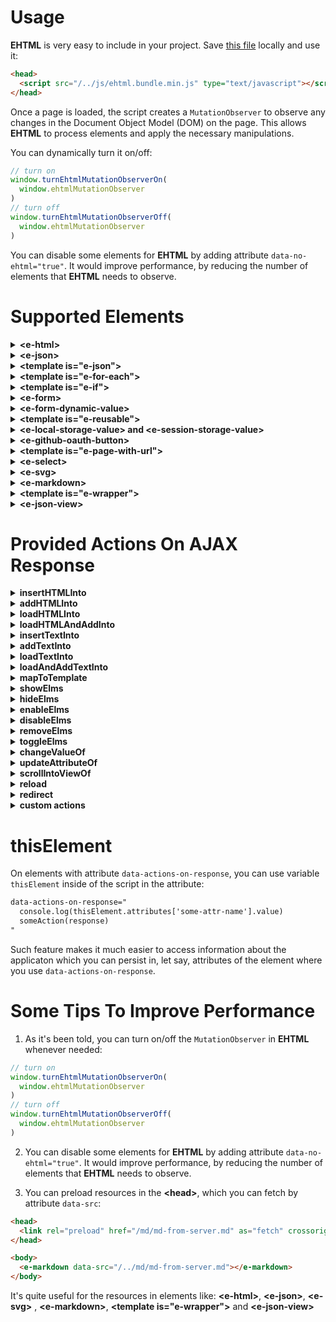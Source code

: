 # Usage

**EHTML** is very easy to include in your project. Save [this file](https://github.com/Guseyn/EHTML/blob/master/ehtml.bundle.min.js) locally and use it:

```html
<head>
  <script src="/../js/ehtml.bundle.min.js" type="text/javascript"></script>
</head>
```

Once a page is loaded, the script creates a `MutationObserver` to observe any changes in the Document Object Model (DOM) on the page. This allows **EHTML** to process elements and apply the necessary manipulations.

You can dynamically turn it on/off:

```js
// turn on
window.turnEhtmlMutationObserverOn(
  window.ehtmlMutationObserver
)
// turn off
window.turnEhtmlMutationObserverOff(
  window.ehtmlMutationObserver
)
```

You can disable some elements for **EHTML** by adding attribute `data-no-ehtml="true"`. It would improve performance, by reducing the number of elements that **EHTML** needs to observe.

# Supported Elements

<details><summary><b>&lt;e-html&gt;</b></summary>

Sometimes html files can be very big, so why not just split them into different smaller html files and put sort of links to them in the main html file? `e-html` allows you to do that by introducing a module system in HTML.

  So, let's say we have main `articles.html` file

  ```html
  <!DOCTYPE html>
  <html xmlns="http://www.w3.org/1999/xhtml" lang="en">

    <head>
      <link rel="shortcut icon" href="/image/favicon.ico"/>
      <meta charset="UTF-8">
      <meta name="viewport" content="width=device-width, initial-scale=1">
      <title>e-html</title>
      <link rel="stylesheet" href="/../css/main.css">
      <script src="/../js/ehtml.bundle.min.js" type="text/javascript"></script>
    </head>

    <body class="main">
      <div class="articles">

        <e-html data-src="/../html/first.html"></e-html>
        <e-html data-src="/../html/second.html"></e-html>
        <e-html data-src="/../html/third.html"></e-html>

      </div>
    </body>

  </html>
  ```

and as you can see, we have three `e-html` tags here. And each of them refers to some html file which contains some part of the `article.hmtl`. This tag has only one custom attribute `data-src`, which tells us where exactly the file that we want to include is served.

And for example, `first.html` would look something like this

```html
<div class="article">
  <!-- some content of the first article -->
</div>
```

And when you open `articles.html` in a browser, it will be rendered as if you included all the parts in one file:

```html
<!DOCTYPE html>
<html xmlns="http://www.w3.org/1999/xhtml" lang="en">

  <head>
    <link rel="shortcut icon" href="/image/favicon.ico"/>
    <meta charset="UTF-8">
    <meta name="viewport" content="width=device-width, initial-scale=1">
    <title>e-html</title>
    <link rel="stylesheet" href="/../css/main.css">
    <script src="/../js/ehtml.bundle.min.js" type="text/javascript"></script>
  </head>

  <body class="main">
    <div class="articles">

      <div class="article">
        <!-- content of the first article -->
      </div>
      <div class="article">
        <!-- content of the second article -->
      </div>
      <div class="article">
        <!-- content of the third article -->
      </div>

    </div>
  </body>

</html>
```

The main benefit of using this element is that you can much more easily modify your big html files. So, instead of having one big html file where you have to find a specific part of it to modify, you can just find a file, which contains this specific part and make changes there.

Of course, this element makes an additional http(s) request for fetching a specific part, but you can always cache the files, so it would not cause any performance issues.
</details><details><summary><b>&lt;e-json&gt;</b></summary>

`e-json` allows you to fetch **JSON** resource by **GET** request from the server and apply some actions on the response. So, for example, let's say you have an endpoint `/album/{title}`, which returns following response:

```json
title = 'Humbug'
{
"title": "Humbug",
"artist": "Arctic Monkeys",
"type": "studio album",
"releaseDate": "19 August 2009",
"genre": "psychedelic rock, hard rock, stoner rock, desert rock",
"length": "39:20",
"label": "Domino",
"producer": "James Ford, Joshua Homme"
}
```

Then you can fetch it via `e-json` like in following html code:

```html
<e-json
data-src="/../album/Humbug"
data-response-name="albumResponse"
data-actions-on-response="
  mapToTemplate('#album-info', albumResponse.body)
">

	<template id="album-info" data-object-name="album">
	  <div data-text="Title: ${album.title}"></div>
	  <div data-text="Artist: ${album.artist}"></div>
	  <div data-text="Type: ${album.type}"></div>
	  <div data-text="Release date: ${album.releaseDate}"></div>
	  <div data-text="Genre: ${album.genre}"></div>
	  <div data-text="Length: ${album.length}"></div>
	  <div data-text="Label: ${album.label}"></div>
	  <div data-text="Producer: ${album.producer}"></div>
	</template>
</e-json>
```

So, `e-json` has attributes `data-src` which tells us where from we can fetch **JSON** response. Attribute `data-response-name` specifies the name that we want to use for the response. It contains `body`, `statusCode` and `headers` properties, so you can use them in the attribute `data-actions-on-response`.

In this case we just decided to map `body` of our response to the element with id `album-info`, which also must have the attribute `data-object-name`. This attribute specifies the name of the object that we want to map. It's important to mention that you can map object only to `<template>`, which is in `e-json` that provides the object for mapping.

As you see, we are using predefined `mapToTemplate` function in `data-actions-on-response`. There are few more such functions or actions on response, we will discuss them later.

If you need some request headers, you can specify them in the attribute `data-request-headers` with format `{ "headerName": "headerValue", ... }`.

You can also add attributes `data-ajax-icon` and `data-progress-bar` as element selectors for presenting progress of fetching data from the server. You can see how to use them in the [examples](/../html/examples.html).

Also, it is worth mentioning that in `data-actions-on-response`, you can run any JavaScript code without using curly brackets ${someVariable}. On the other hand, in other attributes like `data-text`, you must use curly brackets for parameters, as everything must be evaluated back to the string.  You can see how to use them in this [example](/html/examples/simple-e-json.html).

</details><details><summary><b>&lt;template is="e-json"&gt;</b></summary>

You can use `e-json` as a `<template>` element, if you just need to map response. 

```json
title = 'Humbug'
{
  "title": "Humbug",
  "artist": "Arctic Monkeys",
  "type": "studio album",
  "releaseDate": "19 August 2009",
  "genre": "psychedelic rock, hard rock, stoner rock, desert rock",
  "length": "39:20",
  "label": "Domino",
  "producer": "James Ford, Joshua Homme"
}
```

```html
<template is="e-json" data-src="/../album/Humbug" data-object-name="albumResponse">
  <div data-text="Title: ${albumResponse.body.title}"></div>
  <div data-text="Artist: ${albumResponse.body.artist}"></div>
  <div data-text="Type: ${albumResponse.body.type}"></div>
  <div data-text="Release date: ${albumResponse.body.releaseDate}"></div>
  <div data-text="Genre: ${albumResponse.body.genre}"></div>
  <div data-text="Length: ${albumResponse.body.length}"></div>
  <div data-text="Label: ${albumResponse.body.label}"></div>
  <div data-text="Producer: ${albumResponse.body.producer}"></div>
</template>
```

Here you don't use `data-response-name` attribute as you don't need to apply actions on response via `data-actions-on-response` attribute. But you still have to specify `data-object-name` to define a variable for the response, so you can use it as a mapping object inside of `e-json` template.

And as for simple `e-json` you can also add attributes `data-ajax-icon` and `data-progress-bar` as element selectors for presenting progress of fetching data from the server. You can see how to use them in this [example](/html/examples/e-json-as-template.html).
</details><details><summary><b>&lt;template is="e-for-each"&gt;</b></summary>

You can use standard `template` html element with attribute `is="e-for-each"` for iterating some object for mapping to an element. So, let's say you have an endpoint `/album/{title}/songs`, which returns following response:

```json
title = 'Humbug'
{
  "title": "Humbug",
  "artist": "Arctic Monkeys",
  "songs": [
    { "title": "My Propeller", "length": "3:27" },
    { "title": "Crying Lightning", "length": "3:43" },
    { "title": "Dangerous Animals", "length": "3:30" },
    { "title": "Secret Door", "length": "3:43" },
    { "title": "Potion Approaching", "length": "3:32" },
    { "title": "Fire and the Thud", "length": "3:57" },
    { "title": "Cornerstone", "length": "3:18" },
    { "title": "Dance Little Liar", "length": "4:43" },
    { "title": "Pretty Visitors", "length": "3:40" },
    { "title": "The Jeweller's Hands", "length": "5:42" }
  ]
}
  ```

Then your html code would be something like this:

```html
<e-json
  data-src="/../album/Humbug/songs"
  data-response-name="albumResponse"
  data-actions-on-response="
    mapToTemplate('#album-info', albumResponse.body)
  ">

  <template id="album-info" data-object-name="album">

    <div data-text="Title: ${album.title}"></div>
    <div data-text="Artist: ${album.artist}"></div>

    <div><b data-text="${album.songs.length} songs:"></b></div>
    <template is="e-for-each" data-list-to-iterate="${album.songs}" data-item-name="song">
      <div class="song-box">
        <div data-text="No. ${song.index}/${album.songs.length}"></div>
        <div data-text="Title: ${song.title}"></div>
        <div data-text="Length: ${song.length}"></div>
      </div>
    </template>

  </template>
</e-json>
  ```

So, as you can see it's pretty straightforward: `e-for-each template` has attribute `data-list-to-iterate` where you can specify the list from the mapped object that you want to iterate. And attribute `data-item-name` specifies the name of the item that you want to map to the `template`. You can also use `index` property of the item in the mapping which starts from 1.

When you open the page, `template` will be replaced with its `n` times duplicated inner content for each item, where `n` is the length of the list that has been iterated:

```html
<div>Title: Humbug</div>
<div>Artist: Arctic Monkeys</div>

<div><b>10 songs:</b></div>
<div class="song-box">
  <div>No. 1/10</div>
  <div>Title: My Propeller</div>
  <div>Length: 3:27</div>
</div>
<div class="song-box">
  <div>No. 2/10</div>
  <div>Title: Crying Lightning</div>
  <div>Length: 3:43</div>
</div>
<div class="song-box">
  <div>No. 3/10</div>
  <div>Title: Dangerous Animals</div>
  <div>Length: 3:30</div>
</div>
<div class="song-box">
  <div>No. 4/10</div>
  <div>Title: Secret Door</div>
  <div>Length: 3:43</div>
</div>
<div class="song-box">
  <div>No. 5/10</div>
  <div>Title: Potion Approaching</div>
  <div>Length: 3:32</div>
</div>
<div class="song-box">
  <div>No. 6/10</div>
  <div>Title: Fire and the Thud</div>
  <div>Length: 3:57</div>
</div>
<div class="song-box">
  <div>No. 7/10</div>
  <div>Title: Cornerstone</div>
  <div>Length: 3:18</div>
</div>
<div class="song-box">
  <div>No. 8/10</div>
  <div>Title: Dance Little Liar</div>
  <div>Length: 4:43</div>
</div>
<div class="song-box">
  <div>No. 9/10</div>
  <div>Title: Pretty Visitors</div>
  <div>Length: 3:40</div>
</div>
<div class="song-box">
  <div>No. 10/10</div>
  <div>Title: The Jeweller's Hands</div>
  <div>Length: 5:42</div>
</div>
```
</details><details><summary><b>&lt;template is="e-if"&gt;</b></summary>

This standard `template` html element with attribute `is="e-if"` decides if some particular part of html needs to be displayed or not while mapping some object to an element. So, let's say you have an endpoint `/album/{title}/songs`, which returns following response:

```json
title = 'Humbug'
{
  "title": "Humbug",
  "artist": "Arctic Monkeys",
  "songs": [
    { "title": "My Propeller", "length": "3:27" },
    { "title": "Crying Lightning", "length": "3:43" },
    { "title": "Dangerous Animals", "length": "3:30" },
    { "title": "Secret Door", "length": "3:43" },
    { "title": "Potion Approaching", "length": "3:32" },
    { "title": "Fire and the Thud", "length": "3:57" },
    { "title": "Cornerstone", "length": "3:18" },
    { "title": "Dance Little Liar", "length": "4:43" },
    { "title": "Pretty Visitors", "length": "3:40" },
    { "title": "The Jeweller's Hands", "length": "5:42" }
  ]
}
```

And you would like to display only songs that shorter than '3:30' in length. Then your html code would be something like this:

```html
<e-json
  data-src="/../album/Humbug/songs"
  data-response-name="albumResponse"
  data-actions-on-response="
    mapToTemplate(#album-info, albumResponse.body)
  ">

  <template id="album-info" data-object-name="album">

    <div data-text="Title: ${album.title}"></div>
    <div data-text="Artist: ${album.artist}"></div>

    <div><b>Songs that shorter than 3:30:</b></div>
    <template is="e-for-each" data-list-to-iterate="${album.songs}" data-item-name="song">

      <template is="e-if"
        data-condition-to-display="${(song.length.split(':')[0] * 60 + song.length.split(':')[1] * 1) <= 210}"
      >
        <div class="song-box">
          <div data-text="No. ${song.index}/${album.songs.length}"></div>
          <div data-text="Title: ${song.title}"></div>
          <div data-text="Length: ${song.length}"></div>
        </div>
      </template>
    
    </template>

  </template>
</e-json>
```

This element has only one attribute `data-condition-to-display` that specifies a condition whether inner content of the template has to be displayed.

When you open a browser, you will see:

```html
<div>Title: Humbug</div>
<div>Artist: Arctic Monkeys</div>

<div><b>Songs that shorter than 3:30:</b></div>
<div class="song-box">
  <div>No. 1/10</div>
  <div>Title: My Propeller</div>
  <div>Length: 3:27</div>
</div>
<div class="song-box">
  <div>No. 3/10</div>
  <div>Title: Dangerous Animals</div>
  <div>Length: 3:30</div>
</div>
<div class="song-box">
  <div>No. 7/10</div>
  <div>Title: Cornerstone</div>
  <div>Length: 3:18</div>
</div>
```
</details><details><summary><b>&lt;e-form&gt;</b></summary>

Custom element `e-form` is a great solution, if you want to send data from your form in JSON format. So, let's say you have an endpoint `/artist/{name}/albums/add` with method 'POST' and expected request body is something like:

```json
name = 'Arctic Monkeys'
{
  "title": "Humbug",
  "type": "studio album",
  "releaseDate": "19 August 2009",
  "genre": ["psychedelic rock", "hard rock", "stoner rock", "desert rock"],
  "length": "39:20",
  "label": "Domino",
  "producer": "James Ford, Joshua Homme"
}
```

Then you can make this request with following html code:

```html
<e-form>
  
  Title:
  <input type="text" name="title">
  
  Type:
  <input type="radio" name="type" value="studio album" checked>
  <label for="one">One</label>

  <input type="radio" name="type" value="live album" checked>
  <label for="one">One</label>

  Release date:
  <input type="date" name="releaseDate">

  Genre:
  <input type="checkbox" name="genre" value="psychedelic rock">
  <input type="checkbox" name="genre" value="hard rock">
  <input type="checkbox" name="genre" value="stoner rock">
  <input type="checkbox" name="genre" value="desert rock">

  Total length:
  <input type="time" name="totalLength">

  Producer:
  <input type="text" name="producer">

  <button
    id="send"
    data-request-url="/artist/Arctic_Monkeys/albums/add"
    data-request-method="POST"
    data-request-headers="{}"
    data-ajax-icon="#ajax-icon"
    data-response-name="savedAlbum"
    onclick="this.form.submit(this)"
    data-actions-on-response="
      console.log(savedAlbum)
    "
  />

  <img id="ajax-icon" src="/../images/ajax-loader.gif"/>
  
</e-form>
```

So, like standard `form` element `e-form` can have inputs with different types, selects, radio buttons, checkboxes and textareas. Every item in `e-form` mast have `name` attribute, which will be used as a key in the request body. And `value` of every item is used as a value for corresponding name in the request body.

This element will be rendered as a standard `form` element with attribute `data-e-form="true"`, but it will send its data as json object. You can do it by attaching events on buttons or other active elements with function: `this.form.submit(this)`, which constructs a request body by the form's items and submits it. Such approach is much better than standard `action` attribute in the `form` tag because you can attach different requests on several active elements using the same form. 

Also you have to add other information about the request you want to make in the attributes: `data-request-url`, `data-request-method`, `data-request-headers`. You can even add attributes like `data-ajax-icon`, `data-progress-bar` and `data-upload-progress-bar` which can display progress of the request.

You can change button text and add class to it while you're waiting for ajax request to be completed. You can do it via `data-button-ajax-text` and `data-button-ajax-class`.

Like for `e-json`, you can do actions on response with the name that you specify in `data-response-name` attribute. In this case, we just log the response from the request. 

You can also do validation of your e-forms by attributes: `required`, `data-validation-pattern`, `data-validation-error-class-for-element`, `data-validation-error-class-for-message-box`, `data-validation-bad-format-error-message` and `data-validation-min-files-number`. More details you can find in this [example](/html/examples/simple-e-form.html).

You can treat response body as something that you want to download as a file. All you need is to specify the name of your file in submit button:

```html
  data-download-response-body-as-file-with-name="file.zip"
```

You can still apply actions on response body, status code and headers.

You can use `data-is-query-param` attribute in an input element in `e-form`, and it will be attached no to request body, but rather will be presented in url as a query param.

You can set values for unchecked `checkboxes` via `unchecked-value` attribute.

</details><details><summary><b>&lt;e-form-dynamic-value&gt;</b></summary>

Generally **EHTML** has static binding for elements (unless it's input fields that can change value by the user interaction). In order to bind value in memory (and also local/session storages and other global variables) and send this value in the `e-form`, you can use `e-form-dynamic-value`. By using `e-form-dynamic-value` attribute, you can be sure that its value is calculated only when you submit a form.

```html
<e-form>
  ...
  <e-form-dynamic-value name="current-date" data-bound-to="${new Date()}"></e-form-dynamic-value>
  ...
</e-form>
```

More details you can find in this [example](/html/examples/e-form-dynamic-value.html).

</details><details><summary><b>&lt;template is="e-reusable"&gt;</b></summary>

You use action `mapToTemplate` on a template with attribute `is="e-reusable"`, so you can map response object multiple times. Also you can specify attribute `data-append-to="#someSelector"` or `data-prepend-to="#someSelector"` to decide where and how mapped content of the template should be placed. If you don't specify one of these attributes, then mapped content of the template will be placed right before the template.

So, the main difference between "reusable" template and other types of templates is that "reusable" template is not getting removed from the DOM, so you can use it several times.

More details you can find in this [example](/html/examples/e-reusable-with-e-form.html).

You can use `data-insert-into="#someSelector"` attribute in reusable template. This allows you to replace content of released template from previuos mapping with new mapped content of template.

</details><details><summary><b>&lt;e-local-storage-value&gt; and &lt;e-session-storage-value&gt;</b></summary>

For retrieving values from local storage you can use `e-local-storage-value` and use it in a form:

```html
<e-form>
  <e-local-storage-value name="jwt" data-key="jwtToken"></e-local-storage-value>
  <button
    id="send"
    data-request-url="/verify"
    data-request-method="POST"
    data-request-headers="{}"
    data-ajax-icon="#ajaxIcon"
    data-response-name="response"
    onclick="this.form.submit(this)"
    data-actions-on-response="
      console.log('response: ', response);
    "
  />
  <img id="ajaxIcon" src="/../images/ajax-loader.gif"/>
</e-form>
```

Element `e-local-storage-value` behaves like any input element in the `e-form`: it has attribute `name` which will be used as a key in request body, and value of the `e-local-storage-value` is a value that is stored in the local storage with the key that you specify in the `data-key` attribute.

So, in this case `e-form` will construct following request body:

```json
{
  "jwt": "some value from local storage with key 'jwtToken' (it's like localStorage.getItem('jwtToken'))" 
}
```

Element `e-session-storage-value` works in the same way as `e-local-storage-value` but with session storage:

```html
<e-form>
  <e-local-session-value name="sessionToken" data-key="token"></e-local-storage-value>
  <button
    id="send"
    data-request-url="/verify/"
    data-request-method="POST"
    data-request-headers="{}"
    data-ajax-icon="#ajaxIcon"
    data-response-name="response"
    onclick="this.form.submit(this)"
    data-actions-on-response="
      console.log('response: ', response)
    "
  />
  <img id="ajaxIcon" src="/../images/ajax-loader.gif"/>
</e-form>
```

```json
{
  "sessionToken": "some value from session storage with key 'token' (it's like sessionStorage.getItem('token'))"
}
```

You can also get items from local and session storages in the attributes of any elements: `some-attr="${localStorage.getItem('itemName')}"` or `some-attr="${sessionStorage.getItem('itemName')}"`.

</details><details><summary><b>&lt;e-github-oauth-button&gt;</b></summary>

You can integrate GitHub Sign-In into your web app just by adding one button:

```html
<e-github-oauth-button
  class="customSignIn"
  data-client-id="9740bb12713949b1c23d"
  data-redirect-uri="http://localhost:8000/html/github.html/"
  data-scope="user,repo">
  <span id="github-icon" class="icon"></span>
  <span class="buttonText">Sign in with Github</span>
</e-github-oauth-button>
```

It will be rendered as a simple button with attribute `data-e-github-oauth-button="true"`. You can configure github oauth with custom attributes: `data-client-id`, `data-redirect-uri` and `data-scope`.

And your page which is in `redirect-uri` can look like:

```html
<!-- html/github.html -->
<body class="main">
  <template is="e-page-with-url" data-url-pattern="/html/github.html?{code}">
    <div class="base">
      <e-form
        data-request-url="/../github"
        data-request-method="POST"
        data-request-headers="{}"
        data-ajax-icon="#ajax-icon"
        data-response-name="responseWithToken"
        data-actions-on-response="
          localStorage.setItem('jwt', responseWithToken.body.jwt);
          redirect('/../e-github-oauth-button.html');
      ">
        <input type="hidden" name="code" value="${urlParams.code}">
        <img id="ajax-icon" class="ajax-icon" src="/../images/ajax-icon.svg"/>
      </e-form>
    </div> 
  </template>
</body>
```

In the redirect uri we expect `code` param, which we want to retrieve via `e-page-with-url` template. And then using simple `e-form` with `<input type="hidden">` we send the code in the request to our endpoint `/../github`, which is supposed to return response with some jwt token.

After we get the **JWT** token, we save it into local storage and make turbo redirect to the original page where we have been redirected from. And you can notice that we use all `data-request-*` attributes right in the `e-form`. That allows us to send the form on rendering page, so we don't have to click on some button, for example.

Demo of `e-google-oauth-button` you can find in this [example](/html/examples/simple-e-github-oauth-button.html).


</details><details><summary><b>&lt;template is="e-page-with-url"&gt;</b></summary>

You can define url parameters via template with attribute `is="e-page-with-url"`:

```html
<body>
  <template is="e-page-with-url" data-url-pattern="/album/{title}">
    <!-- content -->
  </template>
</body>
```

Or for example:

```html
<body>
  <template is="e-page-with-url" data-url-pattern="/artists?{search}">
    <!-- content -->
  </e-page-with-url>
</body>
```

You can get url parameters in any attributes of any elements via `urlParams` object: `some-attr="${urlParams.someValue}"`. It's important to place `e-page-with-url` in the beginning of `<body>` with all elements that use `urlParams` inside of it:

```html
<body>
  <template is="e-page-with-url" data-url-pattern="/album/{title}">
    
    <div data-text="Album title: ${urlParams.title}"></div>

  </template>
</body>
```

So, for example, when you open url `http://0.0.0.0:8000/album/Humbug` in a browser, you would see:

```html
<body>
    
  <div>Album title: Humbug</div>

</body>
```

Element `e-page-with-url` is a template because we have to initialize `urlParams` before we render all elements that use those parameters. 

More details you can find in this [example](/html/examples/simple-e-page-with-url.html).

</details><details><summary><b>&lt;e-select&gt;</b></summary>

Standard `select` can be better. For example, it would be great if we could set a value to it, so it would be selected automatically on render. `e-select` does such thing:

```html
<e-select
  name="color" 
  value="green">
  <option value="red" name="color">Red</option>
  <option value="green" name="color">Green</option>
  <option value="blue" name="color">Blue</option>
</e-select>
```

It will be rendered as a simple select with attribute `data-e-select="true"` with automatically selected value that you specify in attribute `value`.

More details you can find in this [example](/html/examples/e-page-with-url-and-e-select.html).

</details><details><summary><b>&lt;e-svg&gt;</b></summary>

With element `e-svg` you can load svg code right into your html page:

```html
<!DOCTYPE html>
<html xmlns="http://www.w3.org/1999/xhtml" lang="en">

  <head>
    <link rel="shortcut icon" href="/image/favicon.ico"/>
    <meta charset="UTF-8">
    <meta name="viewport" content="width=device-width, initial-scale=1">
    <title>e-html</title>
    <link rel="stylesheet" href="/../css/main.css">
    <script src="/../js/ehtml.bundle.min.js" type="text/javascript"></script>
  </head>

  <body class="main">

      <e-svg data-src="/../images/svg-from-server.svg"></e-svg>

  </body>

</html>
```

And let's say your svg image on `/../images/svg-from-server.svg` is something like

```html
<svg version="1.1" id="Layer_1" xmlns="http://www.w3.org/2000/svg" xmlns:xlink="http://www.w3.org/1999/xlink" x="0px" y="0px" width="512px" height="512px" viewBox="0 0 512 512" style="enable-background:new 0 0 512 512;" xml:space="preserve">
  <circle id="background_45_" style="fill:#ECF0F0;" cx="256" cy="256" r="256"></circle>
  <path style="fill:#E27C3E;" d="...."></path>
  <polygon style="fill:#4C738A;" points="..."></polygon>
</svg>
```

Then once you load your page it would look like:

```html
<!DOCTYPE html>
<html xmlns="http://www.w3.org/1999/xhtml" lang="en">

  <head>
    <link rel="shortcut icon" href="/image/favicon.ico"/>
    <meta charset="UTF-8">
    <meta name="viewport" content="width=device-width, initial-scale=1">
    <title>e-html</title>
    <link rel="stylesheet" href="/../css/main.css">
    <script src="/../js/ehtml.bundle.min.js" type="text/javascript"></script>
  </head>

  <body class="main">

    <svg version="1.1" id="Layer_1" xmlns="http://www.w3.org/2000/svg" xmlns:xlink="http://www.w3.org/1999/xlink" x="0px" y="0px" width="512px" height="512px" viewBox="0 0 512 512" style="enable-background:new 0 0 512 512;" xml:space="preserve">
      <circle id="background_45_" style="fill:#ECF0F0;" cx="256" cy="256" r="256"></circle>
      <path style="fill:#E27C3E;" d="...."></path>
      <polygon style="fill:#4C738A;" points="..."></polygon>
    </svg>

  </body>

</html>
```

</details><details><summary><b>&lt;e-markdown&gt;</b></summary>
  
With element `e-markdown` you can load markdown right into your html page:

```html
<!DOCTYPE html>
<html xmlns="http://www.w3.org/1999/xhtml" lang="en">

  <head>
    <link rel="shortcut icon" href="/image/favicon.ico"/>
    <meta charset="UTF-8">
    <meta name="viewport" content="width=device-width, initial-scale=1">
    <title>e-html</title>
    <link rel="stylesheet" href="/../css/main.css">
    <script src="/../js/ehtml.bundle.min.js" type="text/javascript"></script>
  </head>

  <body class="main">

      <e-markdown data-src="/../md/md-from-server.md"></e-markdown>

  </body>

</html>
  ```

And let's say your markdown on `/../md/md-from-server.md` is something like

```md
# Title
```

Then once you load your page it would look like:

```html
<!DOCTYPE html>
<html xmlns="http://www.w3.org/1999/xhtml" lang="en">

  <head>
    <link rel="shortcut icon" href="/image/favicon.ico"/>
    <meta charset="UTF-8">
    <meta name="viewport" content="width=device-width, initial-scale=1">
    <title>e-html</title>
    <link rel="stylesheet" href="/../css/main.css">
    <script src="/../js/ehtml.bundle.min.js" type="text/javascript"></script>
  </head>

  <body class="main">

    <h1>Title</h1>

  </body>

</html>
```

</details><details><summary><b>&lt;template is="e-wrapper"&gt;</b></summary>
  
Template with `is="e-wrapper"` attribute is very powerful element which you can use for wrapping your dynamic content with some base static template.

So, let's say you have basic static template in your app:

```html
<div class="base">
  <p>
    Header content
  </p>
  <p id="dynamic-content">
    <span>Default content</span>
  </p>
  <p>
    Footer content
  </p>
</div> 
```

Then you can use this static template as a warapper in other pages

```html
<body class="main">
  <template 
    is="e-wrapper" 
    data-src="/../html/wrapper.html" 
    data-where-to-place="#dynamic-content" 
    data-how-to-place="instead">
    <p>
      Variation of content
    </p>
  </template>
</body>
```

Attribute `data-src` specifies a path where base static template is served. By attribute `data-where-to-place` you specify which element from the template you want to wrap or replace with the content inside of `e-wrapper` template.

You can aso specify the way how it can be wrapped via `data-how-to-place` attribute with one of the possible values: 'instead', 'before' and 'after'. If you use option 'instead', element by selector in attribute `data-where-to-place` will be just replaced with content in your template `e-wrapper`. By using 'before' option, content in `e-wrapper` will be placed before the first element with selector in the attribute `data-where-to-place`. And by using 'after' option, the content will be placed after the element.

So, your page with `e-wrapper` in this case will be rendered like

```html
<div class="base">
  <p>
    Header content
  </p>
  <p>
    Variation of content
  </p>
  <p>
    Footer content
  </p>
</div> 
```

You can also use `data-headers` attribute, if needed.

</details><details><summary><b>&lt;e-json-view&gt;</b></summary>
  
If you just want to display **JSON** in pretty html format, then use `e-json-view` tag. You can find example [here](https://github.com/Guseyn/EHTML/tree/master/examples/src/e-json-view.html).
</details>

# Provided Actions On AJAX Response

<details><summary><b>insertHTMLInto</b></summary>

This action allows you to insert some **HTML** into some element by a query selector:

```js
data-actions-on-response="
	insertHTMLInto('#some-id', someHTML)
"
```

</details><details><summary><b>addHTMLInto</b></summary>

This action allows you to append some **HTML** into some element by a query selector:

```js
data-actions-on-response="
	addHTMLInto('#some-id', someHTML)
"
```

</details><details><summary><b>loadHTMLInto</b></summary>

This action allows you to load **HTML** from some external source and insert it into some element by some query selector:

```
data-actions-on-response='
  loadHTMLInto("#some-id", "https://some/url/with/html", { "name": "value" })
'
```

</details><details><summary><b>loadHTMLAndAddInto</b></summary>

This action allows you to load **HTML** from some external source and append it into some element by some query selector:

```
data-actions-on-response='
  loadAndAddHTMLInto("#some-id", "https://some/url/with/html", { "name": "value" })
'
```

</details><details><summary><b>insertTextInto</b></summary>

This action allows you to insert some text into some element by a query selector:

```js
data-actions-on-response="
	insertTextInto('#some-id', someText)
"
```

</details><details><summary><b>addTextInto</b></summary>

This action allows you to append some text into some element by a query selector:

```js
data-actions-on-response="
	addTextInto('#some-id', someText)
"
```

</details><details><summary><b>loadTextInto</b></summary>

This action allows you to load text from some external source and insert it into some element by some query selector:

```
data-actions-on-response='
  loadTextInto("#some-id", "https://some/url/with/text", { "name": "value" })
'
```

</details><details><summary><b>loadAndAddTextInto</b></summary>

This action allows you to load text from some external source and append it into some element by some query selector:

```
data-actions-on-response='
  loadAndAddTextInto("#some-id", "https://some/url/with/text", { "name": "value" })
'
```

</details><details><summary><b>mapToTemplate</b></summary>

This action allows you to map an object from response (or just in memory) to some template by some query selector:

```js
data-actions-on-response="
  mapToTemplate('#some-template-id', someObjectFromResponse)
"
```

</details><details><summary><b>showElms</b></summary>

This action allows you to show elements by some query selectors:

```js
data-actions-on-response="
  showElms('.some-class", '.some-another-class')
"
```

</details><details><summary><b>hideElms</b></summary>

This action allows you to hide elements by some query selectors:

```js
data-actions-on-response="
  hideElms('.some-class', '.some-another-class')
"
```

</details><details><summary><b>enableElms</b></summary>

This action allows you to enable elements by some query selectors:

```js
data-actions-on-response="
  enableElms('.some-class', '.some-another-class')
"
```

</details><details><summary><b>disableElms</b></summary>

This action allows you to disable elements by some query selectors:

```js
data-actions-on-response="
  disableElms('.some-class', '.some-another-class')
"
```

</details><details><summary><b>removeElms</b></summary>

This action allows you to remove elements by some query selectors:

```js
data-actions-on-response="
  removeElms('.some-class', '.some-another-class')
"
```

</details><details><summary><b>toggleElms</b></summary>

This action allows you to toggle elements by some query selectors:

```js
data-actions-on-response="
  disableElms('some-class-name', '#some-element-id', '#some-other-element-id')
"
```

</details><details><summary><b>changeValueOf</b></summary>

This action allows you to change a value of input elements by some query selectors:

```js
data-actions-on-response="
  changeValueOf('#some-id', someValue)
"
```

</details><details><summary><b>updateAttributeOf</b></summary>

This action allows you to update an attribute value by some query selectors:

```js
data-actions-on-response="
  updateAttributeOf('#some-id', 'attrName', 'attrValue')
"
```

</details><details><summary><b>scrollIntoViewOf</b></summary>

This action allows you to scroll into element by some query selectors:

```js
data-actions-on-response="
  scrollIntoViewOf('#some-id')
"
```

</details><details><summary><b>reload</b></summary>

This action reloads the page:

```js
data-actions-on-response="
	reload()
"
```

</details><details><summary><b>redirect</b></summary>

This action redirects to specified page:

```js
data-actions-on-response="
	redirect('/../some/path')
"
```

</details><details><summary><b>custom actions</b></summary>

You can define and call your own custom actions:

```js
data-actions-on-response="
  customAction(response)
"
```

</details>

# thisElement

On elements with attribute `data-actions-on-response`, you can use variable `thisElement` inside of the script in the attribute:

```html
data-actions-on-response="
  console.log(thisElement.attributes['some-attr-name'].value)
  someAction(response)
"
```

Such feature makes it much easier to access information about the applicaton which you can persist in, let say, attributes of the element where you use  `data-actions-on-response`.

# Some Tips To Improve Performance

1. As it's been told, you can turn on/off the `MutationObserver` in **EHTML** whenever needed:


```js
// turn on
window.turnEhtmlMutationObserverOn(
  window.ehtmlMutationObserver
)
// turn off
window.turnEhtmlMutationObserverOff(
  window.ehtmlMutationObserver
)
```

2. You can disable some elements for **EHTML** by adding attribute `data-no-ehtml="true"`. It would improve performance, by reducing the number of elements that **EHTML** needs to observe.

3. You can preload resources in the **&lt;head&gt;**, which you can fetch by attribute `data-src`:

```html
<head>
  <link rel="preload" href="/md/md-from-server.md" as="fetch" crossorigin="anonymous" />
</head>

<body>
  <e-markdown data-src="/../md/md-from-server.md"></e-markdown>
</body>

```

It's quite useful for the resources in elements like: **&lt;e-html&gt;**, **&lt;e-json&gt;**, **&lt;e-svg&gt;**
, **&lt;e-markdown&gt;**, **&lt;template is="e-wrapper"&gt;** and **&lt;e-json-view&gt;**
